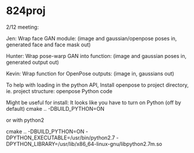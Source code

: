 # 824proj

2/12 meeting:

Jen: Wrap face GAN module: (image and gaussian/openpose poses in, generated face and face mask out)

Hunter: Wrap pose-warp GAN into function: (image and gaussian poses in, generated output out)

Kevin: Wrap function for OpenPose outputs: (image in, gaussians out)

To help with loading in the python API,
Install openpose to project directory, ie. project structure:
openpose
Python code



Might be useful for install:
It looks like you have to turn on Python (off by default)
cmake .. -DBUILD_PYTHON=ON

or with python2

cmake .. -DBUILD_PYTHON=ON -DPYTHON_EXECUTABLE=/usr/bin/python2.7 -DPYTHON_LIBRARY=/usr/lib/x86_64-linux-gnu/libpython2.7m.so
